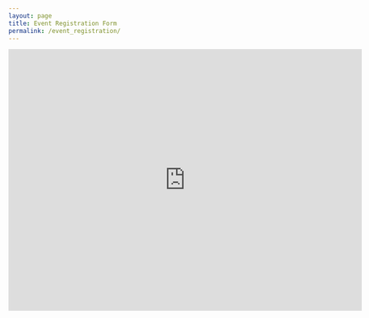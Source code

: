 ```yaml
---
layout: page
title: Event Registration Form
permalink: /event_registration/
---
```

<iframe src="https://docs.google.com/forms/d/e/1FAIpQLSfZFuvxST9qbOVK8rXtJcZUGpw_tgVliA6wDvnRZo9RZTUGjg/viewform?embedded=true" width="700" height="520" frameborder="0" marginheight="0" marginwidth="0">Loading...</iframe>